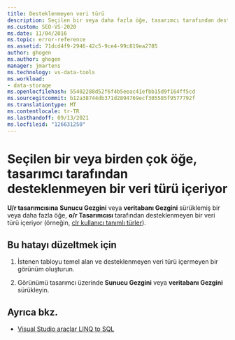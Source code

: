 ```yaml
---
title: Desteklenmeyen veri türü
description: Seçilen bir veya daha fazla öğe, tasarımcı tarafından desteklenmeyen bir veri türü içeriyor. bu Visual Studio O/R Designer iletisi hakkındaki bilgileri görüntüleyin.
ms.custom: SEO-VS-2020
ms.date: 11/04/2016
ms.topic: error-reference
ms.assetid: 71dcd4f9-2946-42c5-9ce4-99c819ea2785
author: ghogen
ms.author: ghogen
manager: jmartens
ms.technology: vs-data-tools
ms.workload:
- data-storage
ms.openlocfilehash: 55402288d52f6f4b5eeac41efbb15d9f164ff5cd
ms.sourcegitcommit: b12a38744db371d2894769ecf305585f9577792f
ms.translationtype: MT
ms.contentlocale: tr-TR
ms.lasthandoff: 09/13/2021
ms.locfileid: "126631250"
---
```

# <a name="one-or-more-selected-items-contain-a-data-type-that-is-not-supported-by-the-designer"></a>Seçilen bir veya birden çok öğe, tasarımcı tarafından desteklenmeyen bir veri türü içeriyor

**U/r tasarımcısına** **Sunucu Gezgini** veya **veritabanı Gezgini** sürüklemiş bir veya daha fazla öğe, **o/r Tasarımcısı** tarafından desteklenmeyen bir veri türü içeriyor (örneğin, [clr kullanıcı tanımlı türler](/dotnet/framework/data/adonet/sql/clr-user-defined-types)).

## <a name="to-correct-this-error"></a>Bu hatayı düzeltmek için

1. İstenen tabloyu temel alan ve desteklenmeyen veri türü içermeyen bir görünüm oluşturun.

2. Görünümü tasarımcı üzerinde **Sunucu Gezgini** veya **veritabanı Gezgini** sürükleyin.

## <a name="see-also"></a>Ayrıca bkz.

- [Visual Studio araçlar LINQ to SQL](../data-tools/linq-to-sql-tools-in-visual-studio2.md)
